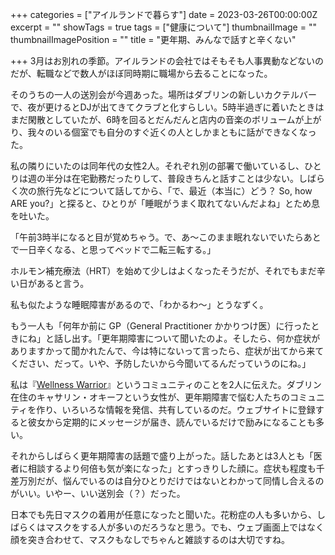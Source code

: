+++
categories = ["アイルランドで暮らす"]
date = 2023-03-26T00:00:00Z
excerpt = ""
showTags = true
tags = ["健康について"]
thumbnailImage = ""
thumbnailImagePosition = ""
title = "更年期、みんなで話すと辛くない"

+++
3月はお別れの季節。アイルランドの会社ではそもそも人事異動などないのだが、転職などで数人がほぼ同時期に職場から去ることになった。

<!--more-->

そのうちの一人の送別会が今週あった。場所はダブリンの新しいカクテルバーで、夜が更けるとDJが出てきてクラブと化すらしい。5時半過ぎに着いたときはまだ閑散としていたが、6時を回るとだんだんと店内の音楽のボリュームが上がり、我々のいる個室でも自分のすぐ近くの人としかまともに話ができなくなった。

私の隣りにいたのは同年代の女性2人。それぞれ別の部署で働いているし、ひとりは週の半分は在宅勤務だったりして、普段きちんと話すことは少ない。しばらく次の旅行先などについて話してから、「で、最近（本当に）どう？ So, how ARE you?」と探ると、ひとりが「睡眠がうまく取れてないんだよね」とため息を吐いた。

「午前3時半になると目が覚めちゃう。で、あ～このまま眠れないでいたらあとで一日辛くなる、と思ってベッドで二転三転する。」

ホルモン補充療法（HRT）を始めて少しはよくなったそうだが、それでもまだ辛い日があると言う。

私も似たような睡眠障害があるので、「わかるわ〜」とうなずく。

もう一人も「何年か前に GP（General Practitioner かかりつけ医）に行ったときにね」と話し出す。「更年期障害について聞いたのよ。そしたら、何か症状がありますかって聞かれたんで、今は特にないって言ったら、症状が出てから来てください、だって。いや、予防したいから今聞いてるんだっていうのにね。」

私は『[Wellness Warrior](https://www.wellnesswarrior.ie/)』というコミュニティのことを2人に伝えた。ダブリン在住のキャサリン・オキーフという女性が、更年期障害で悩む人たちのコミュニティを作り、いろいろな情報を発信、共有しているのだ。ウェブサイトに登録すると彼女から定期的にメッセージが届き、読んでいるだけで励みになることも多い。

それからしばらく更年期障害の話題で盛り上がった。話したあとは3人とも「医者に相談するより何倍も気が楽になった」とすっきりした顔に。症状も程度も千差万別だが、悩んでいるのは自分ひとりだけではないとわかって同情し合えるのがいい。いやー、いい送別会（？）だった。

日本でも先日マスクの着用が任意になったと聞いた。花粉症の人も多いから、しばらくはマスクをする人が多いのだろうなと思う。でも、ウェブ画面上ではなく顔を突き合わせて、マスクもなしでちゃんと雑談するのは大切ですね。